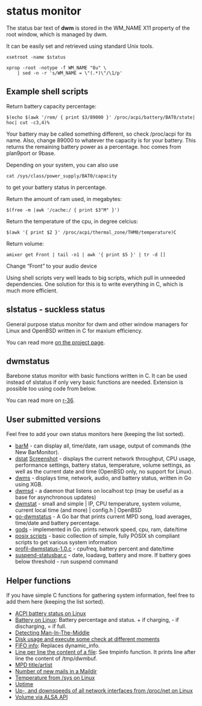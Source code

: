 status monitor
==============

The status bar text of **dwm** is stored in the WM_NAME X11 property of the
root window, which is managed by dwm.

It can be easily set and retrieved using standard Unix tools.

	xsetroot -name $status

	xprop -root -notype -f WM_NAME "8u" \
		| sed -n -r 's/WM_NAME = \"(.*)\"/\1/p'

Example shell scripts
---------------------

Return battery capacity percentage:

	$(echo $(awk '/rem/ { print $3/89000 }' /proc/acpi/battery/BAT0/state| hoc| cut -c3,4)%

Your battery may be called something different, so check /proc/acpi for its name. Also, change 89000 to whatever the capacity is for your battery. This returns the remaining battery power as a percentage.
hoc comes from plan9port or 9base.

Depending on your system, you can also use

	cat /sys/class/power_supply/BAT0/capacity

to get your battery status in percentage.

Return the amount of ram used, in megabytes:

    $(free -m |awk '/cache:/ { print $3"M" }')

Return the temperature of the cpu, in degree celcius:

	$(awk '{ print $2 }' /proc/acpi/thermal_zone/THM0/temperature)C

Return volume:

	amixer get Front | tail -n1 | awk '{ print $5 }' | tr -d []

Change “Front” to your audio device

Using shell scripts very well leads to big scripts, which pull in unneeded
dependencies. One solution for this is to write everything in C, which is much
more efficient.

slstatus - suckless status
--------------------------

General purpose status monitor for dwm and other window managers for Linux and
OpenBSD written in C for maxium efficiency.

You can read more [on the project page](https://tools.suckless.org/slstatus/).

dwmstatus
---------

Barebone status monitor with basic functions written in C. It can be used
instead of slstatus if only very basic functions are needed. Extension is
possible too using code from below.

You can read more on [r-36](http://git.r-36.net/dwmstatus/).

User submitted versions
-----------------------

Feel free to add your own status monitors here (keeping the list sorted).

* [barM](barM.c) - can display all, time/date, ram usage, output of commands (the New BarMonitor).
* [dstat](https://www.umaxx.net/dl) [Screenshot](https://www.umaxx.net/dstat.png) - displays the current network throughput, CPU usage, performance settings, battery status, temperature, volume settings, as well as the current date and time (OpenBSD only, no support for Linux).
* [dwms](https://github.com/ianremmler/dwms) - displays time, network, audio, and battery status, written in Go using XGB.
* [dwmsd](https://github.com/johnko/dwmsd) - a daemon that listens on localhost tcp (may be useful as a base for asynchronous updates)
* [dwmstat](https://notabug.org/kl3/dwmstat) - small and simple | IP, CPU temperature, system volume, current local time (and more) | config.h | OpenBSD
* [go-dwmstatus](https://github.com/oniichaNj/go-dwmstatus) - A Go bar that prints current MPD song, load averages, time/date and battery percentage.
* [gods](https://github.com/schachmat/gods) - implemented in Go. prints network speed, cpu, ram, date/time
* [posix scripts](https://notabug.org/kl3/scripts) - basic collection of simple, fully POSIX sh compliant scripts to get various system information
* [profil-dwmstatus-1.0.c](profil-dwmstatus-1.0.c) - cpufreq, battery percent and date/time
* [suspend-statusbar.c](https://github.com/snobb/dwm-statusbar) - date, loadavg, battery and more. If battery goes below threshold - run suspend command

Helper functions
----------------

If you have simple C functions for gathering system information, feel free to
add them here (keeping the list sorted).

* [ACPI battery status on Linux](new-acpi-battery.c)
* [Battery on Linux](batterystatus.c): Battery percentage and status. + if
  charging, - if discharging, = if full.
* [Detecting Man-In-The-Middle](dwmstatus-mitm.c)
* [Disk usage and execute some check at different moments](diskspace_timechk.c)
* [FIFO info](fifo.c): Replaces dynamic_info.
* [Line per line the content of a file](dynamic_info.c): See
  tmpinfo function. It prints line after line the content of
  /tmp/dwmbuf.
* [MPD title/artist](mpdstatus.c)
* [Number of new mails in a Maildir](mail_counter.c)
* [Temperature from /sys on Linux](dwmstatus-temperature.c)
* [Uptime](uptime.c)
* [Up-, and downspeeds of all network interfaces from /proc/net on Linux](dwmstatus-netusage.c)
* [Volume via ALSA API](getvol.c)
